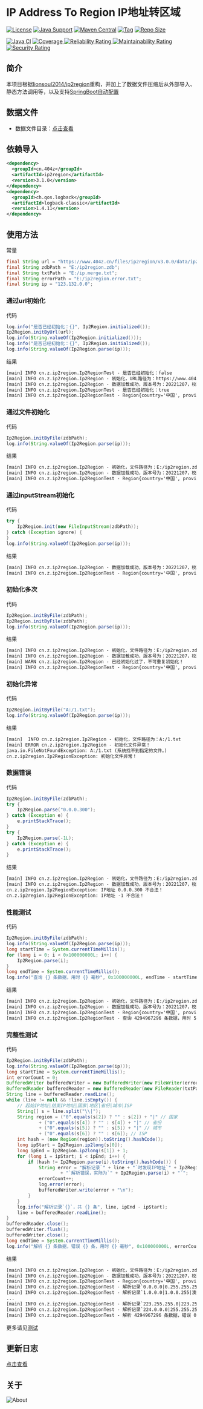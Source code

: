 # IP Address To Region IP地址转区域

[![License](https://img.shields.io/github/license/ALI1416/ip2region?label=License)](https://www.apache.org/licenses/LICENSE-2.0.txt)
[![Java Support](https://img.shields.io/badge/Java-8+-green)](https://openjdk.org/)
[![Maven Central](https://img.shields.io/maven-central/v/cn.404z/ip2region?label=Maven%20Central)](https://mvnrepository.com/artifact/cn.404z/ip2region)
[![Tag](https://img.shields.io/github/v/tag/ALI1416/ip2region?label=Tag)](https://github.com/ALI1416/ip2region/tags)
[![Repo Size](https://img.shields.io/github/repo-size/ALI1416/ip2region?label=Repo%20Size&color=success)](https://github.com/ALI1416/ip2region/archive/refs/heads/master.zip)

[![Java CI](https://github.com/ALI1416/ip2region/actions/workflows/ci.yml/badge.svg)](https://github.com/ALI1416/ip2region/actions/workflows/ci.yml)
[![Coverage](https://sonarcloud.io/api/project_badges/measure?project=ALI1416_ip2region&metric=coverage)
![Reliability Rating](https://sonarcloud.io/api/project_badges/measure?project=ALI1416_ip2region&metric=reliability_rating)
![Maintainability Rating](https://sonarcloud.io/api/project_badges/measure?project=ALI1416_ip2region&metric=sqale_rating)
![Security Rating](https://sonarcloud.io/api/project_badges/measure?project=ALI1416_ip2region&metric=security_rating)](https://sonarcloud.io/summary/new_code?id=ALI1416_ip2region)

## 简介

本项目根据[lionsoul2014/ip2region](https://github.com/lionsoul2014/ip2region)重构，并加上了数据文件压缩后从外部导入、静态方法调用等，以及支持[SpringBoot自动配置](https://github.com/ALI1416/ip2region-spring-boot-autoconfigure)

## 数据文件

- 数据文件目录：[点击查看](./data)

## 依赖导入

```xml
<dependency>
  <groupId>cn.404z</groupId>
  <artifactId>ip2region</artifactId>
  <version>3.1.0</version>
</dependency>
<dependency>
  <groupId>ch.qos.logback</groupId>
  <artifactId>logback-classic</artifactId>
  <version>1.4.11</version>
</dependency>
```

## 使用方法

常量

```java
final String url = "https://www.404z.cn/files/ip2region/v3.0.0/data/ip2region.zdb";
final String zdbPath = "E:/ip2region.zdb";
final String txtPath = "E:/ip.merge.txt";
final String errorPath = "E:/ip2region.error.txt";
final String ip = "123.132.0.0";
```

### 通过url初始化

代码

```java
log.info("是否已经初始化：{}", Ip2Region.initialized());
Ip2Region.initByUrl(url);
log.info(String.valueOf(Ip2Region.initialized()));
log.info("是否已经初始化：{}", Ip2Region.initialized());
log.info(String.valueOf(Ip2Region.parse(ip)));
```

结果

```txt
[main] INFO cn.z.ip2region.Ip2RegionTest - 是否已经初始化：false
[main] INFO cn.z.ip2region.Ip2Region - 初始化，URL路径为：https://www.404z.cn/files/ip2region/v3.0.0/data/ip2region.zdb
[main] INFO cn.z.ip2region.Ip2Region - 数据加载成功，版本号为：20221207，校验码为：68EDD841
[main] INFO cn.z.ip2region.Ip2RegionTest - 是否已经初始化：true
[main] INFO cn.z.ip2region.Ip2RegionTest - Region{country='中国', province='山东省', city='济宁市', isp='联通'}
```

### 通过文件初始化

代码

```java
Ip2Region.initByFile(zdbPath);
log.info(String.valueOf(Ip2Region.parse(ip)));
```

结果

```txt
[main] INFO cn.z.ip2region.Ip2Region - 初始化，文件路径为：E:/ip2region.zdb
[main] INFO cn.z.ip2region.Ip2Region - 数据加载成功，版本号为：20221207，校验码为：68EDD841
[main] INFO cn.z.ip2region.Ip2RegionTest - Region{country='中国', province='山东省', city='济宁市', isp='联通'}
```

### 通过inputStream初始化

代码

```java
try {
    Ip2Region.init(new FileInputStream(zdbPath));
} catch (Exception ignore) {
}
log.info(String.valueOf(Ip2Region.parse(ip)));
```

结果

```txt
[main] INFO cn.z.ip2region.Ip2Region - 数据加载成功，版本号为：20221207，校验码为：68EDD841
[main] INFO cn.z.ip2region.Ip2RegionTest - Region{country='中国', province='山东省', city='济宁市', isp='联通'}
```

### 初始化多次

代码

```java
Ip2Region.initByFile(zdbPath);
Ip2Region.initByFile(zdbPath);
log.info(String.valueOf(Ip2Region.parse(ip)));
```

结果

```txt
[main] INFO cn.z.ip2region.Ip2Region - 初始化，文件路径为：E:/ip2region.zdb
[main] INFO cn.z.ip2region.Ip2Region - 数据加载成功，版本号为：20221207，校验码为：68EDD841
[main] WARN cn.z.ip2region.Ip2Region - 已经初始化过了，不可重复初始化！
[main] INFO cn.z.ip2region.Ip2RegionTest - Region{country='中国', province='山东省', city='济宁市', isp='联通'}
```

### 初始化异常

代码

```java
Ip2Region.initByFile("A:/1.txt");
log.info(String.valueOf(Ip2Region.parse(ip)));
```

结果

```txt
[main]  INFO cn.z.ip2region.Ip2Region - 初始化，文件路径为：A:/1.txt
[main] ERROR cn.z.ip2region.Ip2Region - 初始化文件异常！
java.io.FileNotFoundException: A:/1.txt (系统找不到指定的文件。)
cn.z.ip2region.Ip2RegionException: 初始化文件异常！
```

### 数据错误

代码

```java
Ip2Region.initByFile(zdbPath);
try {
    Ip2Region.parse("0.0.0.300");
} catch (Exception e) {
    e.printStackTrace();
}
try {
    Ip2Region.parse(-1L);
} catch (Exception e) {
    e.printStackTrace();
}
```

结果

```txt
[main] INFO cn.z.ip2region.Ip2Region - 初始化，文件路径为：E:/ip2region.zdb
[main] INFO cn.z.ip2region.Ip2Region - 数据加载成功，版本号为：20221207，校验码为：68EDD841
cn.z.ip2region.Ip2RegionException: IP地址 0.0.0.300 不合法！
cn.z.ip2region.Ip2RegionException: IP地址 -1 不合法！
```

### 性能测试

代码

```java
Ip2Region.initByFile(zdbPath);
log.info(String.valueOf(Ip2Region.parse(ip)));
long startTime = System.currentTimeMillis();
for (long i = 0; i < 0x100000000L; i++) {
    Ip2Region.parse(i);
}
long endTime = System.currentTimeMillis();
log.info("查询 {} 条数据，用时 {} 毫秒", 0x100000000L, endTime - startTime);
```

结果

```txt
[main] INFO cn.z.ip2region.Ip2Region - 初始化，文件路径为：E:/ip2region.zdb
[main] INFO cn.z.ip2region.Ip2Region - 数据加载成功，版本号为：20221207，校验码为：68EDD841
[main] INFO cn.z.ip2region.Ip2RegionTest - Region{country='中国', province='山东省', city='济宁市', isp='联通'}
[main] INFO cn.z.ip2region.Ip2RegionTest - 查询 4294967296 条数据，用时 562161 毫秒
```

### 完整性测试

代码

```java
Ip2Region.initByFile(zdbPath);
log.info(String.valueOf(Ip2Region.parse(ip)));
long startTime = System.currentTimeMillis();
int errorCount = 0;
BufferedWriter bufferedWriter = new BufferedWriter(new FileWriter(errorPath));
BufferedReader bufferedReader = new BufferedReader(new FileReader(txtPath));
String line = bufferedReader.readLine();
while (line != null && !line.isEmpty()) {
    // 起始IP地址|结束IP地址|国家|地区|省份|城市|ISP
    String[] s = line.split("\\|");
    String region = ("0".equals(s[2]) ? "" : s[2]) + "|" // 国家
            + ("0".equals(s[4]) ? "" : s[4]) + "|" // 省份
            + ("0".equals(s[5]) ? "" : s[5]) + "|" // 城市
            + ("0".equals(s[6]) ? "" : s[6]); // ISP
    int hash = (new Region(region)).toString().hashCode();
    long ipStart = Ip2Region.ip2long(s[0]);
    long ipEnd = Ip2Region.ip2long(s[1]) + 1;
    for (long i = ipStart; i < ipEnd; i++) {
        if (hash != Ip2Region.parse(i).toString().hashCode()) {
            String error = "解析记录`" + line + "`时发现IP地址`" + Ip2Region.long2ip(i) //
                    + "`解析错误，实际为`" + Ip2Region.parse(i) + "`";
            errorCount++;
            log.error(error);
            bufferedWriter.write(error + "\n");
        }
    }
    log.info("解析记录`{}`，共 {} 条", line, ipEnd - ipStart);
    line = bufferedReader.readLine();
}
bufferedReader.close();
bufferedWriter.flush();
bufferedWriter.close();
long endTime = System.currentTimeMillis();
log.info("解析 {} 条数据，错误 {} 条，用时 {} 毫秒", 0x100000000L, errorCount, endTime - startTime);
```

结果

```txt
[main] INFO cn.z.ip2region.Ip2Region - 初始化，文件路径为：E:/ip2region.zdb
[main] INFO cn.z.ip2region.Ip2Region - 数据加载成功，版本号为：20221207，校验码为：68EDD841
[main] INFO cn.z.ip2region.Ip2RegionTest - Region{country='中国', province='山东省', city='济宁市', isp='联通'}
[main] INFO cn.z.ip2region.Ip2RegionTest - 解析记录`0.0.0.0|0.255.255.255|0|0|0|内网IP|内网IP`，共 16777216 条
[main] INFO cn.z.ip2region.Ip2RegionTest - 解析记录`1.0.0.0|1.0.0.255|澳大利亚|0|0|0|0`，共 256 条
...
[main] INFO cn.z.ip2region.Ip2RegionTest - 解析记录`223.255.255.0|223.255.255.255|澳大利亚|0|0|0|0`，共 256 条
[main] INFO cn.z.ip2region.Ip2RegionTest - 解析记录`224.0.0.0|255.255.255.255|0|0|0|内网IP|内网IP`，共 536870912 条
[main] INFO cn.z.ip2region.Ip2RegionTest - 解析 4294967296 条数据，错误 0 条，用时 869132 毫秒
```

更多请见[测试](./src/test)

## 更新日志

[点击查看](./CHANGELOG.md)

## 关于

<picture>
  <source media="(prefers-color-scheme: dark)" srcset="https://www.404z.cn/images/about.dark.svg">
  <img alt="About" src="https://www.404z.cn/images/about.light.svg">
</picture>
